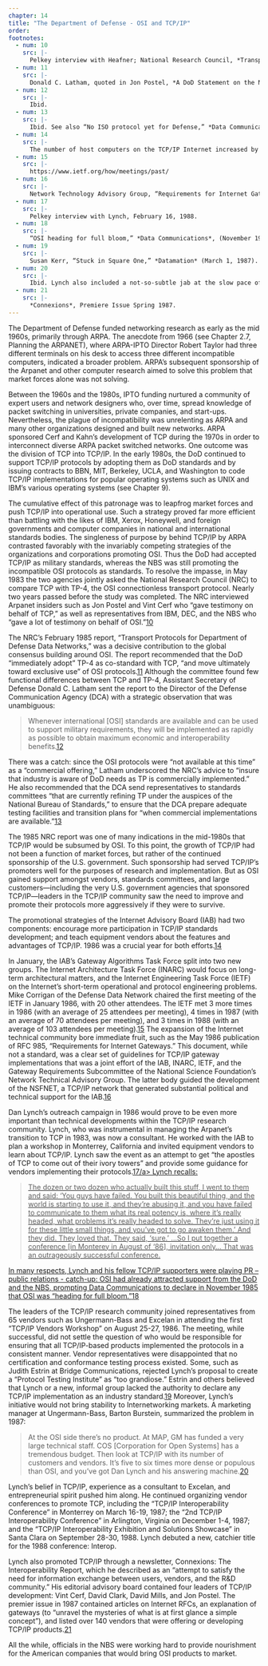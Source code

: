 ```yaml
---
chapter: 14
title: "The Department of Defense - OSI and TCP/IP"
order: 
footnotes:
  - num: 10
    src: |-
      Pelkey interview with Heafner; National Research Council, *Transport Protocols for Department of Defense Data Networks* (Washington, DC: National Academy Press, 1985).
  - num: 11
    src: |-
      Donald C. Latham, quoted in Jon Postel, *A DoD Statement on the NRC Report,* May 1985, RFC 945.
  - num: 12
    src: |-
      Ibid.
  - num: 13
    src: |-
      Ibid. See also “No ISO protocol yet for Defense,” *Data Communications*, (April 1985), 15.
  - num: 14
    src: |-
      The number of host computers on the TCP/IP Internet increased by more than two orders of magnitude in the mid-1980s: from 235 hosts in May 1982, to 1,961 hosts in October 1985, to 56,000 hosts in October 1988.
  - num: 15
    src: |-
      https://www.ietf.org/how/meetings/past/
  - num: 16
    src: |-
      Network Technology Advisory Group, “Requirements for Internet Gateways – Draft,” *RFC 985*, http://www.ietf.org/rfc/rfc985.txt.
  - num: 17
    src: |-
      Pelkey interview with Lynch, February 16, 1988.
  - num: 18
    src: |-
      “OSI heading for full bloom,” *Data Communications*, (November 1985), 16.
  - num: 19
    src: |-
      Susan Kerr, “Stuck in Square One,” *Datamation* (March 1, 1987). And Paulina Borsook, “TCP/IP and interoperability: Separating myth from reality,” *Data Communications* (August 1987), p. 60-61.
  - num: 20
    src: |-
      Ibid. Lynch also included a not-so-subtle jab at the slow pace of OSI standards and product development: in contrast to the Corporation for Open Systems (COS) that NBS formed to promote OSI, Lynch dubbed his vendor alliance the Coalition for Working Systems (CWS) [emphasis added]. In the quote, the author changed ISO to OSI for clarity’s sake. 
  - num: 21
    src: |-
      *Connexions*, Premiere Issue Spring 1987.
---
```


The Department of Defense funded networking research as early as the mid 1960s, primarily through ARPA. The anecdote from 1966 (see Chapter 2.7, Planning the ARPANET), where ARPA-IPTO Director Robert Taylor had three different terminals on his desk to access three different incompatible computers, indicated a broader problem. ARPA’s subsequent sponsorship of the Arpanet and other computer research aimed to solve this problem that market forces alone was not solving.

Between the 1960s and the 1980s, IPTO funding nurtured a community of expert users and network designers who, over time, spread knowledge of packet switching in universities, private companies, and start-ups. Nevertheless, the plague of incompatibility was unrelenting as ARPA and many other organizations designed and built new networks. ARPA sponsored Cerf and Kahn’s development of TCP during the 1970s in order to interconnect diverse ARPA packet switched networks. One outcome was the division of TCP into TCP/IP. In the early 1980s, the DoD continued to support TCP/IP protocols by adopting them as DoD standards and by issuing contracts to BBN, MIT, Berkeley, UCLA, and Washington to code TCP/IP implementations for popular operating systems such as UNIX and IBM’s various operating systems (see Chapter 9).

The cumulative effect of this patronage was to leapfrog market forces and push TCP/IP into operational use. Such a strategy proved far more efficient than battling with the likes of IBM, Xerox, Honeywell, and foreign governments and computer companies in national and international standards bodies. The singleness of purpose by behind TCP/IP by ARPA contrasted favorably with the invariably competing strategies of the organizations and corporations promoting OSI. Thus the DoD had accepted TCP/IP as military standards, whereas the NBS was still promoting the incompatible OSI protocols as standards. To resolve the impasse, in May 1983 the two agencies jointly asked the National Research Council (NRC) to compare TCP with TP-4, the OSI connectionless transport protocol. Nearly two years passed before the study was completed. The NRC interviewed Arpanet insiders such as Jon Postel and Vint Cerf who “gave testimony on behalf of TCP,” as well as representatives from IBM, DEC, and the NBS who “gave a lot of testimony on behalf of OSI.”<a name="fnloc10" href="#fn10">10</a>

The NRC’s February 1985 report, “Transport Protocols for Department of Defense Data Networks,” was a decisive contribution to the global consensus building around OSI. The report recommended that the DoD “immediately adopt” TP-4 as co-standard with TCP, “and move ultimately toward exclusive use” of OSI protocols.<a name="fnloc11" href="#fn11">11</a>  Although the committee found few functional differences between TCP and TP-4, Assistant Secretary of Defense Donald C. Latham sent the report to the Director of the Defense Communication Agency (DCA) with a strategic observation that was unambiguous:

>Whenever international [OSI] standards are available and can be used to support military requirements, they will be implemented as rapidly as possible to obtain maximum economic and interoperability benefits.<a name="fnloc12" href="#fn12">12</a>

There was a catch: since the OSI protocols were “not available at this time” as a “commercial offering,” Latham underscored the NRC’s advice to “insure that industry is aware of DoD needs as TP is commercially implemented.” He also recommended that the DCA send representatives to standards committees “that are currently refining TP under the auspices of the National Bureau of Standards,” to ensure that the DCA prepare adequate testing facilities and transition plans for “when commercial implementations are available.”<a name="fnloc13" href="#fn13">13</a>

The 1985 NRC report was one of many indications in the mid-1980s that TCP/IP would be subsumed by OSI. To this point, the growth of TCP/IP had not been a function of market forces, but rather of the continued sponsorship of the U.S. government. Such sponsorship had served TCP/IP’s promoters well for the purposes of research and implementation. But as OSI gained support amongst vendors, standards committees, and large customers—including the very U.S. government agencies that sponsored TCP/IP—leaders in the TCP/IP community saw the need to improve and promote their protocols more aggressively if they were to survive.

The promotional strategies of the Internet Advisory Board (IAB) had two components: encourage more participation in TCP/IP standards development; and teach equipment vendors about the features and advantages of TCP/IP. 1986 was a crucial year for both efforts.<a name="fnloc14" href="#fn14">14</a>

In January, the IAB’s Gateway Algorithms Task Force split into two new groups. The Internet Architecture Task Force (INARC) would focus on long-term architectural matters, and the Internet Engineering Task Force (IETF) on the Internet’s short-term operational and protocol engineering problems. Mike Corrigan of the Defense Data Network chaired the first meeting of the IETF in January 1986, with 20 other attendees. The IETF met 3 more times in 1986 (with an average of 25 attendees per meeting), 4 times in 1987 (with an average of 70 attendees per meeting), and 3 times in 1988 (with an average of 103 attendees per meeting).<a name="fnloc15" href="#fn15">15</a>  The expansion of the Internet technical community bore immediate fruit, such as the May 1986 publication of RFC 985, “Requirements for Internet Gateways.” This document, while not a standard, was a clear set of guidelines for TCP/IP gateway implementations that was a joint effort of the IAB, INARC, IETF, and the Gateway Requirements Subcommittee of the National Science Foundation’s Network Technical Advisory Group. The latter body guided the development of the NSFNET, a TCP/IP network that generated substantial political and technical support for the IAB.<a name="fnloc16" href="#fn16">16</a>

Dan Lynch’s outreach campaign in 1986 would prove to be even more important than technical developments within the TCP/IP research community. Lynch, who was instrumental in managing the Arpanet’s transition to TCP in 1983, was now a consultant. He worked with the IAB to plan a workshop in Monterrey, California and invited equipment vendors to learn about TCP/IP. Lynch saw the event as an attempt to get “the apostles of TCP to come out of their ivory towers” and provide some guidance for vendors implementing their protocols.<a name="fnloc17" href="#fn17">17/a> Lynch recalls:

>The dozen or two dozen who actually built this stuff, I went to them and said: ‘You guys have failed. You built this beautiful thing, and the world is starting to use it, and they’re abusing it, and you have failed to communicate to them what its real potency is, where it’s really headed, what problems it’s really headed to solve. They’re just using it for these little small things, and you’ve got to go awaken them.’ And they did. They loved that. They said, ‘sure.’ ...So I put together a conference [in Monterey in August of ‘86], invitation only… That was an outrageously successful conference.

In many respects, Lynch and his fellow TCP/IP supporters were playing PR – public relations - catch-up: OSI had already attracted support from the DoD and the NBS, prompting Data Communications to declare in November 1985 that OSI was “heading for full bloom.”<a name="fnloc18" href="#fn18">18</a>

The leaders of the TCP/IP research community joined representatives from 65 vendors such as Ungermann-Bass and Excelan in attending the first “TCP/IP Vendors Workshop” on August 25-27, 1986. The meeting, while successful, did not settle the question of who would be responsible for ensuring that all TCP/IP-based products implemented the protocols in a consistent manner. Vendor representatives were disappointed that no certification and conformance testing process existed. Some, such as Judith Estrin at Bridge Communications, rejected Lynch’s proposal to create a “Protocol Testing Institute” as “too grandiose.” Estrin and others believed that Lynch or a new, informal group lacked the authority to declare any TCP/IP implementation as an industry standard.<a name="fnloc19" href="#fn19">19</a>  Moreover, Lynch’s initiative would not bring stability to Internetworking markets. A marketing manager at Ungermann-Bass, Barton Burstein, summarized the problem in 1987:

>At the OSI side there’s no product. At MAP, GM has funded a very large technical staff. COS [Corporation for Open Systems] has a tremendous budget. Then look at TCP/IP with its number of customers and vendors. It’s five to six times more dense or populous than OSI, and you’ve got Dan Lynch and his answering machine.<a name="fnloc20" href="#fn20">20</a>

Lynch’s belief in TCP/IP, experience as a consultant to Excelan, and entrepreneurial spirit pushed him along. He continued organizing vendor conferences to promote TCP, including the “TCP/IP Interoperability Conference” in Monterrey on March 16-19, 1987; the “2nd TCP/IP Interoperability Conference” in Arlington, Virginia on December 1-4, 1987; and the “TCP/IP Interoperability Exhibition and Solutions Showcase” in Santa Clara on September 28-30, 1988. Lynch debuted a new, catchier title for the 1988 conference: Interop.

Lynch also promoted TCP/IP through a newsletter, Connexions: The Interoperability Report, which he described as an “attempt to satisfy the need for information exchange between users, vendors, and the R&D community.” His editorial advisory board contained four leaders of TCP/IP development: Vint Cerf, David Clark, David Mills, and Jon Postel. The premier issue in 1987 contained articles on Internet RFCs, an explanation of gateways (to “unravel the mysteries of what is at first glance a simple concept”), and listed over 140 vendors that were offering or developing TCP/IP products.<a name="fnloc21" href="#fn21">21</a>

All the while, officials in the NBS were working hard to provide nourishment for the American companies that would bring OSI products to market.
